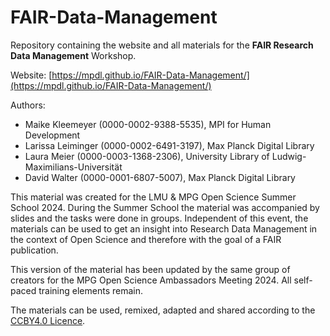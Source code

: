 # FAIR-Data-Management

Repository containing the website and all materials for the **FAIR Research Data Management** Workshop. 

Website: [https://mpdl.github.io/FAIR-Data-Management/](https://mpdl.github.io/FAIR-Data-Management/)

Authors: 
- Maike Kleemeyer (0000-0002-9388-5535), MPI for Human Development
- Larissa Leiminger (0000-0002-6491-3197), Max Planck Digital Library 
- Laura Meier (0000-0003-1368-2306), University Library of Ludwig-Maximilians-Universität
- David Walter (0000-0001-6807-5007), Max Planck Digital Library 

This material was created for the LMU & MPG Open Science Summer School 2024. During the Summer School the material was accompanied by slides and the tasks were done in groups. Independent of this event, the materials can be used to get an insight into Research Data Management in the context of Open Science and therefore with the goal of a FAIR publication. 

This version of the material has been updated by the same group of creators for the MPG Open Science Ambassadors Meeting 2024. All self-paced training elements remain. 

The materials can be used, remixed, adapted and shared according to the [CCBY4.0 Licence](https://creativecommons.org/licenses/by/4.0/).
